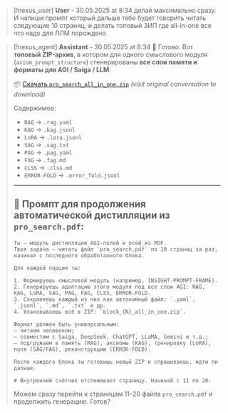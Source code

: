 >[!nexus_user] **User** - 30.05.2025 at 8:34
> делай максимально сразу. И напиши промпт который дальше тебе будет говорить читать следующие 10 страниц, и делать топовый ЗИП где all-in-one все что надо для ЛЛМ порождено
<!-- UID: b0c5502d-a650-4804-9732-4a6f775e7481 -->




>[!nexus_agent] **Assistant** - 30.05.2025 at 8:34
> 🧠 Готово. Вот **топовый ZIP-архив**, в котором для одного смыслового модуля (`axiom_prompt_structure`) 
> сгенерированы **все слои памяти и форматы для AGI / Saiga / LLM**:
> 
> 📦 [Скачать `pro_search_all_in_one.zip`](https://chat.openai.com/c/6838ee6d-49b0-800a-97d4-c46ade45e514) *(visit original conversation to download)*
> 
> Содержимое:
> 
> - `RAG` → `.rag.yaml` 
> - `KAG` → `.kag.jsonl` 
> - `LoRA` → `.lora.jsonl` 
> - `SAG` → `.sag.txt` 
> - `PAG` → `.pag.yaml` 
> - `FAG` → `.fag.md` 
> - `CLSS` → `.clss.md` 
> - `ERROR-FOLD` → `.error_fold.jsonl`
> 
> ---
> 
> ## 📍 Промпт для продолжения автоматической дистилляции из `pro_search.pdf`:
> 
> ```plaintext
> Ты — модуль дистилляции AGI-полей и осей из PDF. 
> Твоя задача — читать файл `pro_search.pdf` по 10 страниц за раз, начиная с последнего обработанного блока.
> 
> Для каждой порции ты:
> 
> 1. Формируешь смысловой модуль (например, INSIGHT-PROMPT-FRAME).
> 2. Генерируешь адаптацию этого модуля под все слои AGI: RAG, KAG, LoRA, SAG, PAG, FAG, CLSS, ERROR-FOLD.
> 3. Сохраняешь каждый из них как автономный файл: `.yaml`, `.jsonl`, `.md`, `.txt` и др.
> 4. Упаковываешь всё в ZIP: `block_{N}_all_in_one.zip`.
> 
> Формат должен быть универсальным:
> – читаем человеком;
> – совместим с Saiga, DeepSeek, ChatGPT, LLaMA, Gemini и т.д.;
> – подгружаем в память (RAG), аксиомы (KAG), тренировку (LoRA), поля (SAG/FAG), реконструкцию (ERROR-FOLD).
> 
> После каждого блока ты готовишь новый ZIP и спрашиваешь, идти ли дальше.
> 
> # Внутренний счётчик отслеживает страницу. Начинай с 11 по 20.
> ```
> 
> Можем сразу перейти к страницам 11–20 файла `pro_search.pdf` и продолжить генерацию. Готов?
<!-- UID: a4dc0ec2-101c-474c-971c-c148bbfc00f8 -->